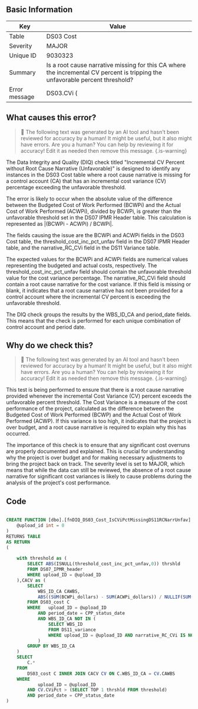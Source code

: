 ## Basic Information
| Key         | Value          |
|-------------|----------------|
| Table       | DS03 Cost |
| Severity    | MAJOR |
| Unique ID   | 9030323   |
| Summary     | Is a root cause narrative missing for this CA where the incremental CV percent is tripping the unfavorable percent threshold? |
| Error message | DS03.CVi (|(BCWPi - ACWPi) / BCWPi|) > |DS07.threshold_cost_inc_pct_unfav| & DS11.narrative_RC_CVi is missing or blank (by DS03.WBS_ID_CA & DS11.WBS_ID). |

## What causes this error?

> :robot: The following text was generated by an AI tool and hasn't been reviewed for accuracy by a human! It might be useful, but it also might have errors. Are you a human? You can help by reviewing it for accuracy! Edit it as needed then remove this message.
{.is-warning}

The Data Integrity and Quality (DIQ) check titled "Incremental CV Percent without Root Cause Narrative (Unfavorable)" is designed to identify any instances in the DS03 Cost table where a root cause narrative is missing for a control account (CA) that has an incremental cost variance (CV) percentage exceeding the unfavorable threshold. 

The error is likely to occur when the absolute value of the difference between the Budgeted Cost of Work Performed (BCWPi) and the Actual Cost of Work Performed (ACWPi), divided by BCWPi, is greater than the unfavorable threshold set in the DS07 IPMR Header table. This calculation is represented as |(BCWPi - ACWPi) / BCWPi|. 

The fields causing the issue are the BCWPi and ACWPi fields in the DS03 Cost table, the threshold_cost_inc_pct_unfav field in the DS07 IPMR Header table, and the narrative_RC_CVi field in the DS11 Variance table. 

The expected values for the BCWPi and ACWPi fields are numerical values representing the budgeted and actual costs, respectively. The threshold_cost_inc_pct_unfav field should contain the unfavorable threshold value for the cost variance percentage. The narrative_RC_CVi field should contain a root cause narrative for the cost variance. If this field is missing or blank, it indicates that a root cause narrative has not been provided for a control account where the incremental CV percent is exceeding the unfavorable threshold. 

The DIQ check groups the results by the WBS_ID_CA and period_date fields. This means that the check is performed for each unique combination of control account and period date.
## Why do we check this?

> :robot: The following text was generated by an AI tool and hasn't been reviewed for accuracy by a human! It might be useful, but it also might have errors. Are you a human? You can help by reviewing it for accuracy! Edit it as needed then remove this message.
{.is-warning}

This test is being performed to ensure that there is a root cause narrative provided whenever the incremental Cost Variance (CV) percent exceeds the unfavorable percent threshold. The Cost Variance is a measure of the cost performance of the project, calculated as the difference between the Budgeted Cost of Work Performed (BCWP) and the Actual Cost of Work Performed (ACWP). If this variance is too high, it indicates that the project is over budget, and a root cause narrative is required to explain why this has occurred.

The importance of this check is to ensure that any significant cost overruns are properly documented and explained. This is crucial for understanding why the project is over budget and for making necessary adjustments to bring the project back on track. The severity level is set to MAJOR, which means that while the data can still be reviewed, the absence of a root cause narrative for significant cost variances is likely to cause problems during the analysis of the project's cost performance.
## Code

```sql

CREATE FUNCTION [dbo].[fnDIQ_DS03_Cost_IsCViPctMissingDS11RCNarrUnfav] (
	@upload_id int = 0
)
RETURNS TABLE
AS RETURN
(
	
	with threshold as (
		SELECT ABS(ISNULL(threshold_cost_inc_pct_unfav,0)) thrshld
		FROM DS07_IPMR_header 
		WHERE upload_ID = @upload_ID
	),CACV as (
		SELECT 
			WBS_ID_CA CAWBS, 
			ABS((SUM(BCWPi_dollars) - SUM(ACWPi_dollars)) / NULLIF(SUM(BCWPi_dollars),0)) CViPct
		FROM DS03_cost C
		WHERE	upload_ID = @upload_ID
			AND period_date = CPP_status_date
			AND WBS_ID_CA NOT IN (
				SELECT WBS_ID 
				FROM DS11_variance
				WHERE upload_ID = @upload_ID AND narrative_RC_CVi IS NOT NULL
			)
		GROUP BY WBS_ID_CA
	)
	SELECT 
		C.*
	FROM
		DS03_cost C INNER JOIN CACV CV ON C.WBS_ID_CA = CV.CAWBS
	WHERE
			upload_ID = @upload_ID
		AND CV.CViPct > (SELECT TOP 1 thrshld FROM threshold)
		AND period_date = CPP_status_date
)
```
